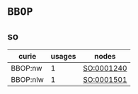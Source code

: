 # `BBOP`

## so

| curie    |   usages | nodes                                           |
|----------|----------|-------------------------------------------------|
| BBOP:nw  |        1 | [SO:0001240](https://bioregistry.io/SO:0001240) |
| BBOP:nlw |        1 | [SO:0001501](https://bioregistry.io/SO:0001501) |

